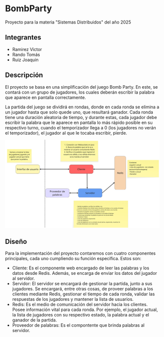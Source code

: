 # BombParty
Proyecto para la materia "Sistemas Distribuidos" del año 2025

## Integrantes
- Ramirez Victor
- Rando Tomás
- Ruiz Joaquin

## Descripción
El proyecto se basa en una simplificación del juego Bomb Party. En este, se contará con un grupo de jugadores, los cuales deberán escribir la palabra que aparece en pantalla correctamente.

La partida del juego se dividirá en rondas, donde en cada ronda se elimina a un jugador hasta que solo quede uno, que resultará ganador. Cada ronda tiene una duración aleatoria de tiempo, y durante estas, cada jugador debe escribir la palabra que le aparece en pantalla lo más rápido posible en su respectivo turno, cuando el temporizador llega a 0 (los jugadores no verán el temporizador), el jugador al que le tocaba escribir, pierde. 

![Esquema](images/esquema.jpg)
## Diseño
Para la implementación del proyecto contaremos con cuatro componentes principales, cada uno cumpliendo su función específica. Estos son:
- Cliente: Es el componente web encargado de leer las palabras y los datos desde Redis. Además, se encarga de enviar los datos del jugador al servidor.
- Servidor: El servidor se encargará de gestionar la partida, junto a sus jugadores. Se encargará, entre otras cosas, de proveer palabras a los clientes mediante Redis, gestionar el tiempo de cada ronda, validar las respuestas de los jugadores y mantener la lista de usuarios.
- Redis: Es el medio de comunicación del servidor hacia los clientes. Posee información vital para cada ronda. Por ejemplo, el jugador actual, la lista de jugadores con su respectivo estado, la palabra actual y el ganador de la partida.
- Proveedor de palabras: Es el compontente que brinda palabras al servidor.